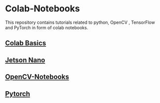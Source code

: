 # Colab-Notebooks
This repository contains tutorials related to python, OpenCV , TensorFlow and PyTorch in form of colab notebooks.


## [Colab Basics](/Colab-Basics/)

## [Jetson Nano](/JetsonNano/)

## [OpenCV-Notebooks](/OpenCV-Notebooks/)

## [Pytorch](/Pytorch/)
